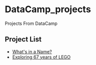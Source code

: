 # DataCamp_projects
Projects From DataCamp

## Project List
- [What's in a Name?](https://github.com/thsieh4/DataCamp_projects/blob/master/What's%20in%20a%20Name%3F.ipynb)
- [Exploring 67 years of LEGO](https://github.com/thsieh4/DataCamp_projects/blob/master/Exploring%2067%20years%20of%20LEGO.ipynb)
